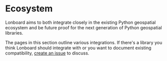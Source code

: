 # Ecosystem

Lonboard aims to both integrate closely in the existing Python geospatial ecosystem and be future proof for the next generation of Python geospatial libraries.

The pages in this section outline various integrations. If there's a library you think Lonboard should integrate with or you want to document existing compatibility, [create an issue](https://github.com/developmentseed/lonboard/issues/new) to discuss.
